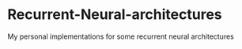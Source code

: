 # Recurrent-Neural-architectures
My personal implementations for some recurrent neural architectures

